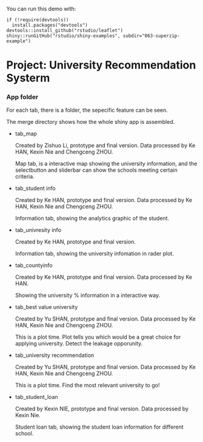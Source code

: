 
You can run this demo with:
```
if (!require(devtools))
  install.packages("devtools")
devtools::install_github("rstudio/leaflet")
shiny::runGitHub("rstudio/shiny-examples", subdir="063-superzip-example")
```
# Project: University Recommendation Systerm
### App folder

For each tab, there is a folder, the sepecific feature can be seen.

The merge directory shows how the whole shiny app is assembled.

* tab_map

    Created by Zishuo Li, prototype and final version. Data processed by Ke HAN, Kexin Nie and Chengceng ZHOU.

    Map tab, is a interactive map showing the university information, and the selectbutton and sliderbar can show the schools meeting certain criteria.

* tab_student info
    
    Created by Ke HAN, prototype and final version. Data processed by Ke HAN, Kexin Nie and Chengceng ZHOU.
    
    Information tab, showing the analytics graphic of the student.

* tab_univresity info
    
    Created by Ke HAN, prototype and final version.
    
    Information tab, showing the university infomation in rader plot.
    
* tab_countyinfo

     Created by Ke HAN, prototype and final version. Data processed by Ke HAN.
    
    Showing the university % information in a interactive way.

* tab_best value university

    Created by Yu SHAN, prototype and final version. Data processed by Ke HAN, Kexin Nie and Chengceng ZHOU.
    
    This is a plot time. Plot tells you which would be a great choice for applying university. Detect the leakage opporunity.

    
* tab_university recommendation

    Created by Yu SHAN, prototype and final version. Data processed by Ke HAN, Kexin Nie and Chengceng ZHOU.
    
    This is a plot time. Find the most relevant university to go!


* tab_student_loan
    
    Created by Kexin NIE, prototype and final version. Data processed by Kexin Nie.

    Student loan tab, showing the student loan information for different school.

